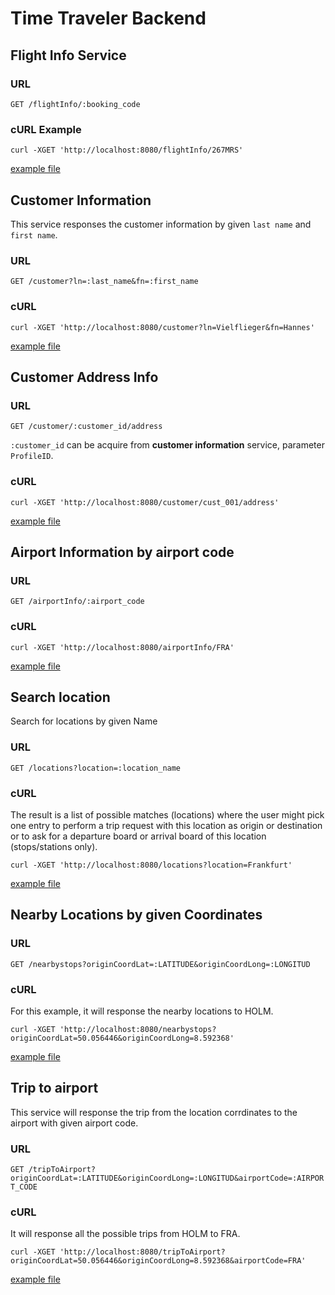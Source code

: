 # Time Traveler Backend

## Flight Info Service

### URL
`GET /flightInfo/:booking_code`

### cURL Example

`curl -XGET 'http://localhost:8080/flightInfo/267MRS'`

[example file](json-objects/examples/flight_info.json)

## Customer Information
This service responses the customer information by given `last name` and `first name`.

### URL

`GET /customer?ln=:last_name&fn=:first_name`

### cURL

`curl -XGET 'http://localhost:8080/customer?ln=Vielflieger&fn=Hannes'`

[example file](json-objects/examples/customer_info.json)

## Customer Address Info

### URL

`GET /customer/:customer_id/address`

`:customer_id` can be acquire from **customer information** service, parameter `ProfileID`.

### cURL

`curl -XGET 'http://localhost:8080/customer/cust_001/address'`

[example file](json-objects/examples/customer_address.json)

## Airport Information by airport code

### URL
`GET /airportInfo/:airport_code`

### cURL
`curl -XGET 'http://localhost:8080/airportInfo/FRA'`

[example file](json-objects/examples/airport_info.json)

## Search location
Search for locations by given Name

### URL
`GET /locations?location=:location_name`

### cURL
The result is a list of possible matches (locations) where the user might pick one entry to perform
a trip request with this location as origin or destination or to ask for a departure board or
arrival board of this location (stops/stations only).

`curl -XGET 'http://localhost:8080/locations?location=Frankfurt'`

[example file](json-objects/examples/locations_frankfurt.json)

## Nearby Locations by given Coordinates

### URL
`GET /nearbystops?originCoordLat=:LATITUDE&originCoordLong=:LONGITUD`

### cURL
For this example, it will response the nearby locations to HOLM.

`curl -XGET 'http://localhost:8080/nearbystops?originCoordLat=50.056446&originCoordLong=8.592368'`

[example file](json-objects/examples/nearby_example.json)

## Trip to airport
This service will response the trip from the location corrdinates to the airport with given airport code.

### URL
`GET /tripToAirport?originCoordLat=:LATITUDE&originCoordLong=:LONGITUD&airportCode=:AIRPORT_CODE`

### cURL
It will response all the possible trips from HOLM to FRA.

`curl -XGET 'http://localhost:8080/tripToAirport?originCoordLat=50.056446&originCoordLong=8.592368&airportCode=FRA'`

[example file](json-objects/examples/trip_example.json)
